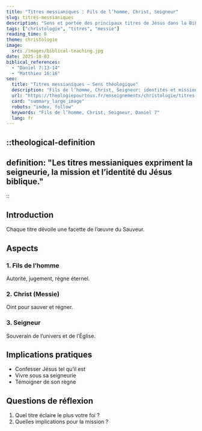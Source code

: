 ```yaml
---
title: "Titres messianiques : Fils de l’homme, Christ, Seigneur"
slug: titres-messianiques
description: "Sens et portée des principaux titres de Jésus dans la Bible."
tags: ["christologie", "titres", "messie"]
reading_time: 8
theme: christologie
image:
  src: /images/biblical-teaching.jpg
date: 2025-10-03
biblical_references:
  - "Daniel 7:13-14"
  - "Matthieu 16:16"
seo:
  title: "Titres messianiques — Sens théologique"
  description: "Fils de l’homme, Christ, Seigneur: identités et missions de Jésus."
  url: "https://theologiepourtous.fr/enseignements/christologie/titres-messianiques"
  card: "summary_large_image"
  robots: "index, follow"
  keywords: "Fils de l’homme, Christ, Seigneur, Daniel 7"
  lang: fr
---
```


::theological-definition
---
definition: "Les titres messianiques expriment la seigneurie, la mission et l’identité du Jésus biblique."
---
::

## Introduction

Chaque titre dévoile une facette de l’œuvre du Sauveur.

## Aspects

### 1. Fils de l’homme
Autorité, jugement, règne éternel.

### 2. Christ (Messie)
Oint pour sauver et régner.

### 3. Seigneur
Souverain de l’univers et de l’Église.

## Implications pratiques
- Confesser Jésus tel qu’il est
- Vivre sous sa seigneurie
- Témoigner de son règne

## Questions de réflexion
1. Quel titre éclaire le plus votre foi ?
2. Quelles implications pour la mission ?
